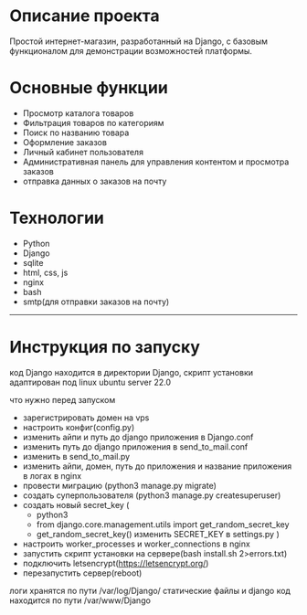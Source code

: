 # Описание проекта
Простой интернет-магазин, разработанный на Django, с базовым функционалом для демонстрации возможностей платформы.

# Основные функции
- Просмотр каталога товаров
- Фильтрация товаров по категориям
- Поиск по названию товара
- Оформление заказов
- Личный кабинет пользователя
- Административная панель для управления контентом и просмотра заказов
- отправка данных о заказов на почту

# Технологии
- Python
- Django
- sqlite
- html, css, js
- nginx
- bash
- smtp(для отправки заказов на почту)

---

# Инструкция по запуску
код Django находится в директории Django, 
скрипт установки адаптирован под linux ubuntu server 22.0


что нужно перед запуском
- зарегистрировать домен на vps
- настроить конфиг(config.py)
- изменить айпи и путь до django приложения в Django.conf
- изменить путь до django приложения в send_to_mail.conf
- изменить <appname> в send_to_mail.py
- изменить айпи, домен, путь до приложения и название приложения в логах в nginx 
- провести миграцию (python3 manage.py migrate)
- создать суперпользователя (python3 manage.py createsuperuser)
- создать новый secret_key (
  - python3
  - from django.core.management.utils import get_random_secret_key
  - get_random_secret_key()
  изменить SECRET_KEY в settings.py
)
- настроить worker_processes и worker_connections в nginx
- запустить скрипт установки на сервере(bash install.sh 2>errors.txt)
- подключить letsencrypt(https://letsencrypt.org/)
- перезапустить сервер(reboot)

логи хранятся по пути /var/log/Django/
статические файлы и django код находится по пути /var/www/Django 
